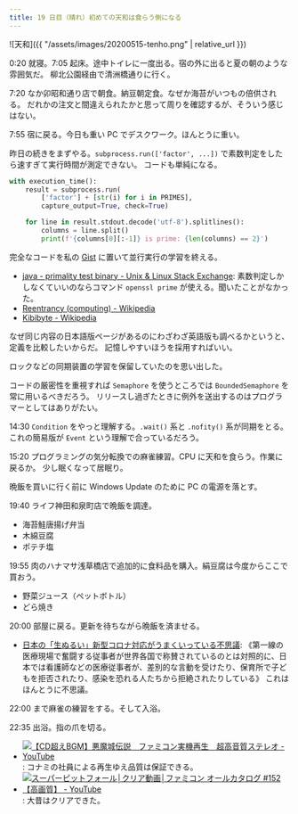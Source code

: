 ```yaml
---
title: 19 日目（晴れ）初めての天和は食らう側になる
---
```


![天和]({{ "/assets/images/20200515-tenho.png" | relative_url }})

0:20 就寝。7:05 起床。途中トイレに一度出る。宿の外に出ると夏の朝のような雰囲気だ。
柳北公園経由で清洲橋通りに行く。

7:20 なか卯昭和通り店で朝食。納豆朝定食。なぜか海苔がいつもの倍供される。
だれかの注文と間違えられたかと思って周りを確認するが、そういう感じはない。

7:55 宿に戻る。今日も重い PC でデスクワーク。ほんとうに重い。

昨日の続きをまずやる。`subprocess.run(['factor', ...])` で素数判定をしたら速すぎて実行時間が測定できない。
コードも単純になる。

```python
with execution_time():
    result = subprocess.run(
        ['factor'] + [str(i) for i in PRIMES],
        capture_output=True, check=True)

    for line in result.stdout.decode('utf-8').splitlines():
        columns = line.split()
        print(f'{columns[0][:-1]} is prime: {len(columns) == 2}')
```

完全なコードを私の [Gist][gist] に置いて並行実行の学習を終える。

* [java - primality test binary - Unix & Linux Stack Exchange](https://unix.stackexchange.com/questions/384058/primality-test-binary):
  素数判定しかしなくていいのならコマンド `openssl prime` が使える。聞いたことがなかった。
* [Reentrancy (computing) - Wikipedia](https://en.wikipedia.org/wiki/Reentrancy_(computing))
* [Kibibyte - Wikipedia](https://en.wikipedia.org/wiki/Kibibyte)

なぜ同じ内容の日本語版ページがあるのにわざわざ英語版も調べるかというと、定義を比較したいからだ。
記憶しやすいほうを採用すればいい。

ロックなどの同期装置の学習を保留していたのを思い出した。

コードの厳密性を重視すれば `Semaphore` を使うところでは `BoundedSemaphore` を常に用いるべきだろう。
リリースし過ぎたときに例外を送出するのはプログラマーとしてはありがたい。

14:30 `Condition` をやっと理解する。`.wait()` 系と `.nofity()` 系が同期をとる。
これの簡易版が `Event` という理解で合っているだろう。

15:20 プログラミングの気分転換での麻雀練習。CPU に天和を食らう。作業に戻るか。
少し眠くなって居眠り。

晩飯を買いに行く前に Windows Update のために PC の電源を落とす。

19:40 ライフ神田和泉町店で晩飯を調達。

* 海苔鮭唐揚げ弁当
* 木綿豆腐
* ポテチ塩

19:55 肉のハナマサ浅草橋店で追加的に食料品を購入。絹豆腐は今度からここで買おう。

* 野菜ジュース（ペットボトル）
* どら焼き

20:00 部屋に戻る。更新を待ちながら晩飯を済ませる。

* [日本の「生ぬるい」新型コロナ対応がうまくいっている不思議](https://www.newsweekjapan.jp/stories/world/2020/05/post-93421.php):
  《第一線の医療現場で奮闘する従事者が世界各国で称賛されているのとは対照的に、日本では看護師などの医療従事者が、差別的な言動を受けたり、保育所で子どもを拒否されたり、感染を恐れる人たちから拒絶されたりしている》
  これはほんとうに不思議。

22:00 まで麻雀の練習をする。そして入浴。

22:35 出浴。指の爪を切る。

* [![【CD超えBGM】悪魔城伝説　ファミコン実機再生　超高音質ステレオ - YouTube](http://img.youtube.com/vi/qK3TQfVBJig/1.jpg)](https://www.youtube.com/watch?v=qK3TQfVBJig):
  コナミの社員による再生ゆえ品質は保証できる。
* [![スーパーピットフォール│クリア動画│ファミコン オールカタログ #152【高画質】 - YouTube](http://img.youtube.com/vi/q-n3GIx1boI/1.jpg)](https://www.youtube.com/watch?v=q-n3GIx1boI):
  大昔はクリアできた。

[gist]: https://gist.github.com/showa-yojyo/ac8d5c0d25f12c33bdc49e9c548aba4
